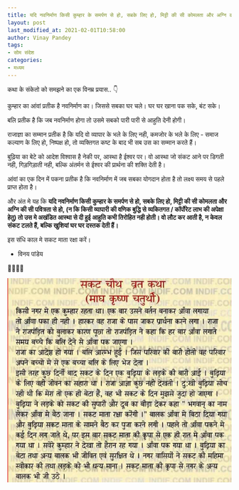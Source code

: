 ```yaml
---
title: यदि नवनिर्माण किसी कुम्हार के समर्पण से हो, सबके लिए हो, मिट्टी की सी कोमलता और अग्नि की सी पवित्रता से हो, (न कि किसी व्यापारी की वणिक बुद्धि से व्यकितगत / कॉर्पोरेट लाभ की अपेक्षा हेतु) तो उस मे अखंडित आस्था से दी हुई आहुति कभी तिरोहित नही होती। वो लौट कर आती है, न केवल संकट टलते हैं, बल्कि खुशियां घर घर दस्तक देती हैं।
layout: post
last_modified_at: 2021-02-01T10:58:00
author: Vinay Pandey
tags:
- सोम संदेश
categories:
- मध्यम
---
```

कथा के संकेतो को समझने का एक विनम्र प्रयास.. 👇

कुम्हार का आंवां प्रतीक है नवनिर्माण का। जिससे सबका घर चले। घर घर खाना पक सके, बंट सके। 

बलि प्रतीक है कि जब नवनिर्माण होगा तो उसमे सबको पारी पारी से आहुति देनी होगी। 

राजाज्ञा का सम्मान प्रतीक है कि यदि वो व्यापार के भले के लिए नही, कमजोर के भले के लिए - समाज कल्याण के लिए हो, निष्पक्ष हो, तो व्यक्तिगत कष्ट के बाद भी सब उस का सम्मान करते हैं। 

बुढ़िया का बेटे को आदेश विश्वास है नेकी पर, आस्था है ईश्वर पर। वो आस्था जो संकट आने पर डिगती नही, गिड़गिड़ाती नही, बल्कि अंतर्मन से ईश्वर की प्रार्थना की शक्ति देती है।

आंवां का एक दिन में पकना प्रतीक है कि नवनिर्माण में जब सबका योगदान होता है तो लक्ष्य समय से पहले प्राप्त होता है। 

और अंत मे यह कि **यदि नवनिर्माण किसी कुम्हार के समर्पण से हो, सबके लिए हो, मिट्टी की सी कोमलता और अग्नि की सी पवित्रता से हो, (न कि किसी व्यापारी की वणिक बुद्धि से व्यकितगत / कॉर्पोरेट लाभ की अपेक्षा हेतु) तो उस मे अखंडित आस्था से दी हुई आहुति कभी तिरोहित नही होती। वो लौट कर आती है, न केवल संकट टलते हैं, बल्कि खुशियां घर घर दस्तक देती हैं।**

इस संधि काल मे सकट माता रक्षा करें। 

- विनय पांडेय

🙏🌷🌷🙏


![IMG-20210201-WA0000.jpg](/images/IMG-20210201-WA0000.jpg)

